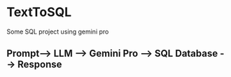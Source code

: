# TextToSQL
Some SQL project using gemini pro

## Prompt--> LLM --> Gemini Pro --> SQL Database --> Response
